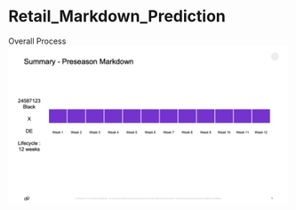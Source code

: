 # Retail_Markdown_Prediction

Overall Process
![](https://github.com/ysdeora/Retail_Markdown_Prediction/blob/main/psmf_gif.gif)
